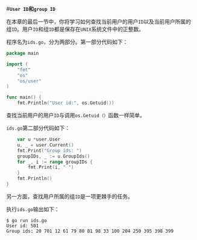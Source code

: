 #**`User ID`和`group ID`**

在本章的最后一节中，你将学习如何查找当前用户的用户`ID`以及当前用户所属的组`ID`。用户`ID`和组`ID`都是保存在`UNIX`系统文件中的正整数。

程序名为`ids.go`，分为两部分。第一部分代码如下：

```go
package main

import (
	"fmt"
	"os"
	"os/user"
)

func main() {
	fmt.Println("User id:", os.Getuid())
```

查找当前用户的用户`ID`与调用`os.Getuid（）`函数一样简单。

`ids.go`第二部分代码如下：

```go
	var u *user.User
	u, _ = user.Current()
	fmt.Print("Group ids: ")
	groupIDs, _ := u.GroupIds()
	for _, i := range groupIDs {
		fmt.Print(i, " ")
	}
	fmt.Println()
}
```

另一方面，查找用户所属的组`ID`是一项更棘手的任务。

执行`ids.go`输出如下：

```shell
$ go run ids.go
User id: 501
Group ids: 20 701 12 61 79 80 81 98 33 100 204 250 395 398 399
```

